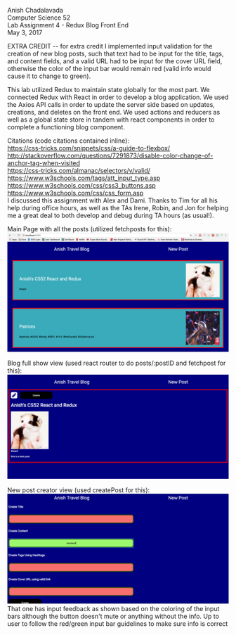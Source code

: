 Anish Chadalavada  
Computer Science 52  
Lab Assignment 4 - Redux Blog Front End  
May 3, 2017  

EXTRA CREDIT -- for extra credit I implemented input validation for the creation of new blog posts, such that text had to be input for the title, tags, and content fields, and a valid URL had to be input for the cover URL field, otherwise the color of the input bar would remain red (valid info would cause it to change to green).

This lab utilized Redux to maintain state globally for the most part. We connected Redux with React in order to develop a blog application. We used the Axios API calls in order to update the server side based on updates, creations, and deletes on the front end. We used actions and reducers as well as a global state store in tandem with react components in order to complete a functioning blog component.

Citations (code citations contained inline):  
https://css-tricks.com/snippets/css/a-guide-to-flexbox/  
http://stackoverflow.com/questions/7291873/disable-color-change-of-anchor-tag-when-visited  
https://css-tricks.com/almanac/selectors/v/valid/
https://www.w3schools.com/tags/att_input_type.asp    
https://www.w3schools.com/css/css3_buttons.asp   
https://www.w3schools.com/css/css_form.asp   
I discussed this assignment with Alex and Dami.
Thanks to Tim for all his help during office hours, as well as the TAs Irene, Robin, and Jon for helping me a great deal to both develop and debug during TA hours (as usual!).

Main Page with all the posts (utilized fetchposts for this):  
![alt text](./pic1.jpg)     

Blog full show view (used react router to do posts/:postID and fetchpost for this):  
![alt text](./pic2.jpg)  

New post creator view (used createPost for this):  
![alt text](./pic3.jpg)  
That one has input feedback as shown based on the coloring of the input bars although the button doesn't mute or anything without the info. Up to user to follow the red/green input bar guidelines to make sure info is correct
